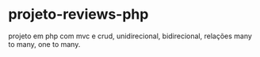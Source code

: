 # projeto-reviews-php
projeto em php com mvc e crud, unidirecional, bidirecional, relações many to many, one to many.
